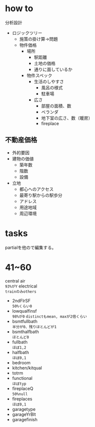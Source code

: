 
# how to
分析設計
- ロジックツリー
    - 施策の掛け算->問題
    * 物件価格
        * 場所
            * 駅距離
            * 土地の価格
            * 通りに面しているか
        * 物件スペック
            * 生活のしやすさ
                * 風呂の様式
                * 駐車場
            * 広さ
                * 部屋の面積、数
                * ベランダ
                * 地下室の広さ、数（暖房）
                * fireplace

## 不動産価格
- 外的要因
- 建物の価値
    - 築年数
    - 階数
    - 設備
- 立地
    - 都心へのアクセス
    - 最寄り駅からの駅歩分
    - アドレス
    - 用途地域
    - 周辺環境

# tasks
partialを他ので編集する。



# 41~60
central air  
`93%がY`
electrical  
`trainのみothers`
- 2ndFlrSF  
`50%くらい0`
- lowqualfinsf  
`98%が0`
`distinctもmean, maxが2倍くらい`
- bsmtfullbath  
`半分が0、残りほとんどが1`
- bsmthalfbath  
`ほとんど0`
- fullbath  
`ほぼ1,2`
- halfbath  
`ほぼ0,1`
- bedroom  
- kitchen/kitqual
- totrm
- functional  
`ほぼtyp`
- fireplaceQ  
`50%null`
- fireplaces  
`ほぼ0,1`
- garagetype
- garageYrBlt
- garagefinish

